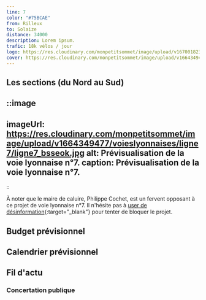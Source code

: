 ```yaml
---
line: 7
color: "#75BCAE"
from: Rilleux
to: Solaize
distance: 34000
description: Lorem ipsum.
trafic: 18k vélos / jour
logo: https://res.cloudinary.com/monpetitsommet/image/upload/v1670018233/voieslyonnaises/ligne7/cover-vl7_edmjb7.png
cover: https://res.cloudinary.com/monpetitsommet/image/upload/v1664349477/voieslyonnaises/ligne7/ligne7_bsseok.jpg
---
```


## Les sections (du Nord au Sud)

::image
---
imageUrl: https://res.cloudinary.com/monpetitsommet/image/upload/v1664349477/voieslyonnaises/ligne7/ligne7_bsseok.jpg
alt: Prévisualisation de la voie lyonnaise n°7.
caption: Prévisualisation de la voie lyonnaise n°7.
---
::

À noter que le maire de caluire, Philippe Cochet, est un fervent opposant à ce projet de voie lyonnaise n°7. Il n'hésite pas à [user de désinformation](https://twitter.com/Fabien_Bagnon/status/1639676350498742274?s=20){:target="_blank"} pour tenter de bloquer le projet.

## Budget prévisionnel

## Calendrier prévisionnel

## Fil d'actu

### Concertation publique